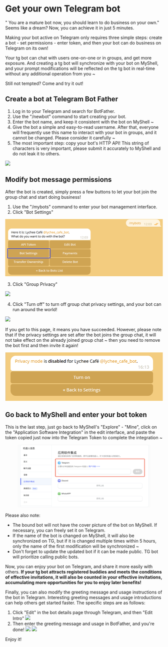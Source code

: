 # Get your own Telegram bot

" You are a mature bot now, you should learn to do business on your own." Seems like a dream? Now, you can achieve it in just 5 minutes.

Making your bot active on Telegram only requires three simple steps: create a bot - set permissions - enter token, and then your bot can do business on Telegram on its own!

Your tg bot can chat with users one-on-one or in groups, and get more exposure. And creating a tg bot will synchronize with your bot on MyShell, and your prompt modifications will be reflected on the tg bot in real-time without any additional operation from you ~

Still not tempted? Come and try it out!

## Create a bot at Telegram Bot Father

1. Log in to your Telegram and search for BotFather.
2. Use the "/newbot" command to start creating your bot.
3. Enter the bot name, and keep it consistent with the bot on MyShell ~
4. Give the bot a simple and easy-to-read username. After that, everyone will frequently use this name to interact with your bot in groups, and it cannot be changed. Please consider it carefully ~
5. The most important step: copy your bot's HTTP API! This string of characters is very important, please submit it accurately to MyShell and do not leak it to others. &#x20;

![](<../.gitbook/assets/image (4) (1).png>)

## Modify bot message permissions

After the bot is created, simply press a few buttons to let your bot join the group chat and start doing business!

1. Use the "/mybots" command to enter your bot management interface.
2. Click "Bot Settings"

![](<../.gitbook/assets/image (1).png>)

3. Click "Group Privacy"

![](<../.gitbook/assets/image (3) (1).png>)

4. Click "Turn off" to turn off group chat privacy settings, and your bot can run around the world!

![](<../.gitbook/assets/image (2) (1).png>)

If you get to this page, it means you have succeeded. However, please note that if the privacy settings are set after the bot joins the group chat, it will not take effect on the already joined group chat ~ then you need to remove the bot first and then invite it again!

![](<../.gitbook/assets/image (1) (1) (1).png>)

## Go back to MyShell and enter your bot token

This is the last step, just go back to MyShell's "Explore" - "Mine", click on the "Application Software Integration" in the edit interface, and paste the token copied just now into the Telegram Token to complete the integration ~

<figure><img src="../.gitbook/assets/image (24).png" alt=""><figcaption></figcaption></figure>

Please also note:

* The bound bot will not have the cover picture of the bot on MyShell. If necessary, you can freely set it on Telegram.
* If the name of the bot is changed on MyShell, it will also be synchronized on TG, but if it is changed multiple times within 5 hours, only the name of the first modification will be synchronized ~
* Don't forget to update the updated bot if it can be made public. TG bot will prioritize calling public bots.

Now, you can enjoy your bot on Telegram, and share it more easily with others. **If your tg bot attracts registered buddies and meets the conditions of effective invitations, it will also be counted in your effective invitations, accumulating more opportunities for you to enjoy later benefits!**

Finally, you can also modify the greeting message and usage instructions of the bot in Telegram. Interesting greeting messages and usage introductions can help others get started faster. The specific steps are as follows:

1. Click "Edit" in the bot details page through Telegram, and then "Edit Intro"
   ![](<../.gitbook/assets/image (2).png>)
2. Then enter the greeting message and usage in BotFather, and you're done!
   ![](<../.gitbook/assets/image (3) (2).png>)
   ![](<../.gitbook/assets/image (1) (2).png>)

Enjoy it!